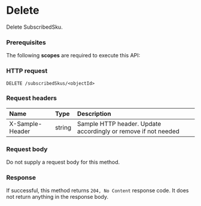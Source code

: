 # Delete

Delete SubscribedSku.
### Prerequisites
The following **scopes** are required to execute this API: 
### HTTP request
<!-- { "blockType": "ignored" } -->
```http
DELETE /subscribedSkus/<objectId>

```
### Request headers
| Name       | Type | Description|
|:---------------|:--------|:----------|
| X-Sample-Header  | string  | Sample HTTP header. Update accordingly or remove if not needed|

### Request body
Do not supply a request body for this method.


### Response
If successful, this method returns `204, No Content` response code. It does not return anything in the response body.


<!-- uuid: aa9ae52f-ab6e-4437-bbde-c07e67e26bc4
2015-10-16 23:06:09 UTC -->
<!-- {
  "type": "#page.annotation",
  "description": "Delete",
  "keywords": "",
  "section": "documentation",
  "tocPath": ""
}-->